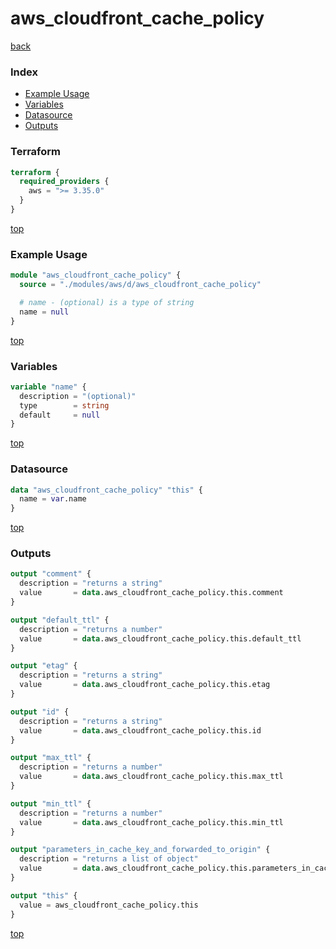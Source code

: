 # aws_cloudfront_cache_policy

[back](../aws.md)

### Index

- [Example Usage](#example-usage)
- [Variables](#variables)
- [Datasource](#datasource)
- [Outputs](#outputs)

### Terraform

```terraform
terraform {
  required_providers {
    aws = ">= 3.35.0"
  }
}
```

[top](#index)

### Example Usage

```terraform
module "aws_cloudfront_cache_policy" {
  source = "./modules/aws/d/aws_cloudfront_cache_policy"

  # name - (optional) is a type of string
  name = null
}
```

[top](#index)

### Variables

```terraform
variable "name" {
  description = "(optional)"
  type        = string
  default     = null
}
```

[top](#index)

### Datasource

```terraform
data "aws_cloudfront_cache_policy" "this" {
  name = var.name
}
```

[top](#index)

### Outputs

```terraform
output "comment" {
  description = "returns a string"
  value       = data.aws_cloudfront_cache_policy.this.comment
}

output "default_ttl" {
  description = "returns a number"
  value       = data.aws_cloudfront_cache_policy.this.default_ttl
}

output "etag" {
  description = "returns a string"
  value       = data.aws_cloudfront_cache_policy.this.etag
}

output "id" {
  description = "returns a string"
  value       = data.aws_cloudfront_cache_policy.this.id
}

output "max_ttl" {
  description = "returns a number"
  value       = data.aws_cloudfront_cache_policy.this.max_ttl
}

output "min_ttl" {
  description = "returns a number"
  value       = data.aws_cloudfront_cache_policy.this.min_ttl
}

output "parameters_in_cache_key_and_forwarded_to_origin" {
  description = "returns a list of object"
  value       = data.aws_cloudfront_cache_policy.this.parameters_in_cache_key_and_forwarded_to_origin
}

output "this" {
  value = aws_cloudfront_cache_policy.this
}
```

[top](#index)